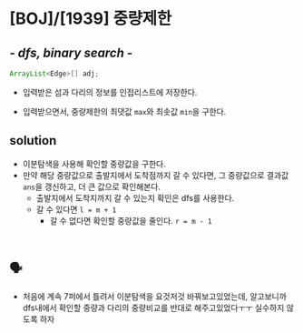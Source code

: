 # [BOJ]/[1939] 중량제한

## *- dfs, binary search -*

```java
ArrayList<Edge>[] adj;
```

* 입력받은 섬과 다리의 정보를 인접리스트에 저장한다.

* 입력받으면서, 중량제한의 최댓값 `max`와 최솟값 `min`을 구한다.

## solution

* 이분탐색을 사용해 확인할 중량값을 구한다.
* 만약 해당 중량값으로 출발지에서 도착점까지 갈 수 있다면, 그 중량값으로 결과값 `ans`을 갱신하고, 더 큰 값으로 확인해본다.
  * 출발지에서 도착지까지 갈 수 있는지 확인은 dfs를 사용한다.
  * 갈 수 있다면 `l = m + 1`
    * 갈 수 없다면 확인할 중량값을 줄인다. `r = m - 1`

</br>

## :speaking_head:

* 처음에 계속 7퍼에서 틀려서 이분탐색을 요것저것 바꿔보고있었는데, 알고보니까 dfs내에서 확인할 중량과 다리의 중량비교를 반대로 해주고있었다ㅜㅜ 실수하지 않도록 하자